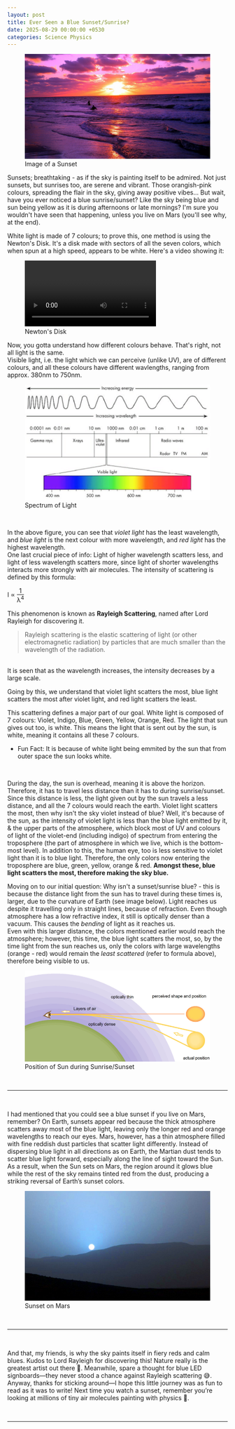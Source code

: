 ```yaml
---
layout: post
title: Ever Seen a Blue Sunset/Sunrise? 
date: 2025-08-29 00:00:00 +0530
categories: Science Physics
---
```

<figure>
    <img src="/media/sunset.png">
    <figcaption>Image of a Sunset</figcaption>
</figure>

<p>Sunsets; breathtaking - as if the sky is painting itself to be admired. Not just sunsets, but sunrises too, are serene and vibrant. Those orangish-pink colours, spreading the flair in the sky, giving away positive vibes... But wait, have you ever noticed a blue sunrise/sunset? Like the sky being blue and sun being yellow as it is during afternoons or late mornings? I'm sure you wouldn't have seen that happening, unless you live on Mars (you'll see why, at the end).</p>
<p>White light is made of 7 colours; to prove this, one method is using the Newton's Disk. It's a disk made with sectors of all the seven colors, which when spun at a high speed, appears to be white. Here's a video showing it: </p>
<figure>
    <video controls>
        <source src="/media/newton_disk.mp4" type="video/mp4">
        Error with browser: Does not support video.
    </video>
    <figcaption>Newton's Disk</figcaption>
</figure>

<p>Now, you gotta understand how different colours behave. That's right, not all light is the same.<br>Visible light, i.e. the light which we can perceive (unlike UV), are of different colours, and all these colours have different wavlengths, ranging from approx. 380nm to 750nm.</p>
<figure>
    <img src="/media/light_spectrum.png">
    <figcaption>Spectrum of Light</figcaption>
</figure>
<br><p>In the above figure, you can see that <i>violet light</i> has the least wavelength, and <i>blue light</i> is the next colour with more wavelength, and <i>red light</i> has the highest wavelength.<br>
One last crucial piece of info: Light of higher wavelength scatters less, and light of less wavelength scatters more, since light of shorter wavelengths interacts more strongly with air molecules. The intensity of scattering is defined by this formula:
<p class="formula">
  I &propto; 
  <span style="display:inline-block; vertical-align:middle; text-align:center;">
    <span style="display:block; border-bottom:1px solid;">1</span>
    <span>&lambda;<sup>4</sup></span>
  </span>
</p>

This phenomenon is known as <b>Rayleigh Scattering</b>, named after Lord Rayleigh for discovering it. 
<blockquote>Rayleigh scattering is the elastic scattering of light (or other electromagnetic radiation) by particles that are much smaller than the wavelength of the radiation.</blockquote>

<p><br>It is seen that as the wavelength increases,  the intensity decreases by a large scale. 

Going by this, we understand that violet light scatters the most, blue light scatters the most after violet light, and red light scatters the least. 
</p>
<p>This scattering defines a major part of our goal. White light is composed of 7 colours: Violet, Indigo, Blue, Green, Yellow, Orange, Red. The light that sun gives out too, is white. This means the light that is sent out by the sun, is white, meaning it contains all these 7 colours. <ul><li>Fun Fact: It is because of white light being emmited by the sun that from outer space the sun looks white.</li></ul></p><br>
<p>During the day, the sun is overhead, meaning it is above the horizon. Therefore, it has to travel less distance than it has to during sunrise/sunset. Since this distance is less, the light given out by the sun travels a less distance, and all the 7 colours would reach the earth. Violet light scatters the most, then why isn't the sky violet instead of blue? Well, it's because of the sun, as the intensity of violet light is less than the blue light emitted by it, & the upper parts of the atmosphere, which block most of UV and colours of light of the violet-end (including indigo) of spectrum from entering the troposphere (the part of atmosphere in which we live, which is the bottom-most level). In addition to this, the human eye, too is less sensitive to violet light than it is to blue light. Therefore, the only colors now entering the troposphere are  blue, green, yellow, orange & red. <b>Amongst these, blue light scatters the most, therefore making the sky blue.</b></p>
<p>Moving on to our initial question: Why isn't a sunset/sunrise blue? - this is because the distance light from the sun has to travel during these times is, larger, due to the curvature of Earth (see image below). Light reaches us despite it travelling only in straight lines, because of refraction. Even though atmosphere has a low refractive index, it still is optically denser than a vacuum. This causes the <i>bending</i> of light as it reaches us.<br>Even with this larger distance, the colors mentioned earlier would reach the atmosphere; however, this time, the blue light scatters the most, so, by the time light from the sun reaches us, only the colors with large wavelengths (orange - red) would remain the <i>least scattered</i> (refer to formula above), therefore being visible to us.</p>
<figure>
<img src="/media/sunset_sunrise.png">
<figcaption>Position of Sun during Sunrise/Sunset</figcaption>
</figure>
<br><hr><br><p>I had mentioned that you could see a blue sunset if you live on Mars, remember? On Earth, sunsets appear red because the thick atmosphere scatters away most of the blue light, leaving only the longer red and orange wavelengths to reach our eyes. Mars, however, has a thin atmosphere filled with fine reddish dust particles that scatter light differently. Instead of dispersing blue light in all directions as on Earth, the Martian dust tends to scatter blue light forward, especially along the line of sight toward the Sun. As a result, when the Sun sets on Mars, the region around it glows blue while the rest of the sky remains tinted red from the dust, producing a striking reversal of Earth’s sunset colors.</p>
<figure>
  <img src="/media/sunset_mars.png">
  <figcaption>Sunset on Mars</figcaption>
</figure>
<br><hr>
<br><p>And that, my friends, is why the sky paints itself in fiery reds and calm blues. Kudos to Lord Rayleigh for discovering this! Nature really is the greatest artist out there 🎨. Meanwhile, spare a thought for blue LED signboards—they never stood a chance against Rayleigh scattering 😅. Anyway, thanks for sticking around—I hope this little journey was as fun to read as it was to write! Next time you watch a sunset, remember you’re looking at millions of tiny air molecules painting with physics 🔭. 
</p>
<br><hr>


